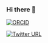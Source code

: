 ### Hi there 👋

[![ORCID](https://img.shields.io/badge/ORCID-0000--0002--4245--2318-green?logo=orcid)](https://orcid.org/0000-0002-9630-0432)

[![Twitter URL](https://img.shields.io/twitter/follow/kiricarini?style=social)](https://twitter.com/intent/follow?screen_name=kiricarini)

<!--
**kcarini/kcarini** is a ✨ _special_ ✨ repository because its `README.md` (this file) appears on your GitHub profile.

Here are some ideas to get you started:

- 🔭 I’m currently working on ...
- 🌱 I’m currently learning ...
- 👯 I’m looking to collaborate on ...
- 🤔 I’m looking for help with ...
- 💬 Ask me about ...
- 📫 How to reach me: ...
- 😄 Pronouns: ...
- ⚡ Fun fact: ...
-->
